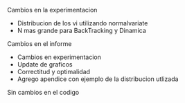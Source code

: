 Cambios en la experimentacion
- Distribucion de los vi utilizando normalvariate
- N mas grande para BackTracking y Dinamica

Cambios en el informe
- Cambios en experimentacion
- Update de graficos
- Correctitud y optimalidad
- Agrego apendice con ejemplo de la distribucion utlizada

Sin cambios en el codigo
